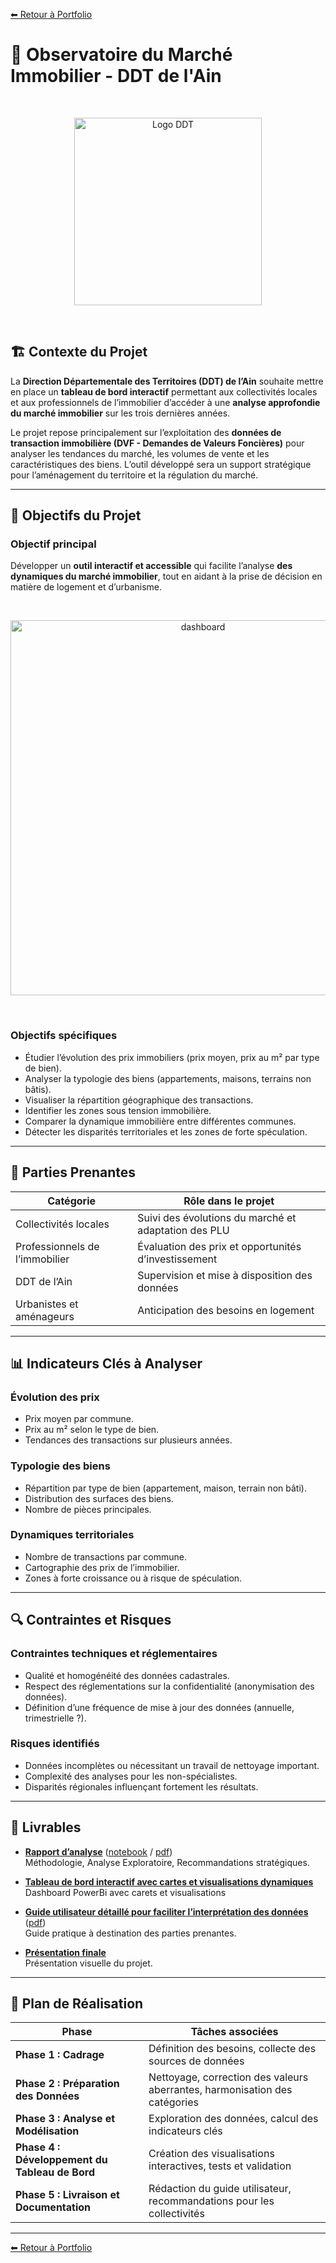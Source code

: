 [⬅ Retour à Portfolio](../../../README.md)

# 📑 Observatoire du Marché Immobilier - DDT de l'Ain

<br>
<p align="center">
  <img src="./ressources/ddt_logo.jpg" alt="Logo DDT" width="300">
</p>
<br>

## 🏗 Contexte du Projet

La **Direction Départementale des Territoires (DDT) de l’Ain** souhaite mettre en place un **tableau de bord interactif** permettant aux collectivités locales et aux professionnels de l’immobilier d’accéder à une **analyse approfondie du marché immobilier** sur les trois dernières années.

Le projet repose principalement sur l’exploitation des **données de transaction immobilière (DVF - Demandes de Valeurs Foncières)** pour analyser les tendances du marché, les volumes de vente et les caractéristiques des biens. L’outil développé sera un support stratégique pour l’aménagement du territoire et la régulation du marché.

---

## 🎯 Objectifs du Projet

### **Objectif principal**

Développer un **outil interactif et accessible** qui facilite l’analyse **des dynamiques du marché immobilier**, tout en aidant à la prise de décision en matière de logement et d’urbanisme.

<br>
<p align="center">
  <img src="./ressources/dashboard.png" alt="dashboard" width="600">
</p>
<br>

### **Objectifs spécifiques**

- Étudier l’évolution des prix immobiliers (prix moyen, prix au m² par type de bien).
- Analyser la typologie des biens (appartements, maisons, terrains non bâtis).
- Visualiser la répartition géographique des transactions.
- Identifier les zones sous tension immobilière.
- Comparer la dynamique immobilière entre différentes communes.
- Détecter les disparités territoriales et les zones de forte spéculation.

---

## 👥 Parties Prenantes

| **Catégorie**                 | **Rôle dans le projet** |
|--------------------------------|-------------------------|
| Collectivités locales         | Suivi des évolutions du marché et adaptation des PLU |
| Professionnels de l’immobilier | Évaluation des prix et opportunités d’investissement |
| DDT de l’Ain                  | Supervision et mise à disposition des données |
| Urbanistes et aménageurs      | Anticipation des besoins en logement |

---

## 📊 Indicateurs Clés à Analyser

### **Évolution des prix**
- Prix moyen par commune.
- Prix au m² selon le type de bien.
- Tendances des transactions sur plusieurs années.

### **Typologie des biens**
- Répartition par type de bien (appartement, maison, terrain non bâti).
- Distribution des surfaces des biens.
- Nombre de pièces principales.

### **Dynamiques territoriales**
- Nombre de transactions par commune.
- Cartographie des prix de l’immobilier.
- Zones à forte croissance ou à risque de spéculation.

---

## 🔍 Contraintes et Risques

### **Contraintes techniques et réglementaires**
- Qualité et homogénéité des données cadastrales.
- Respect des réglementations sur la confidentialité (anonymisation des données).
- Définition d’une fréquence de mise à jour des données (annuelle, trimestrielle ?).

### **Risques identifiés**
- Données incomplètes ou nécessitant un travail de nettoyage important.
- Complexité des analyses pour les non-spécialistes.
- Disparités régionales influençant fortement les résultats.

---

## 📌 Livrables

- [**Rapport d’analyse**](./Analyse%20Exploratoire.md)  ([notebook](./Analyse%20Exploratoire.ipynb) / [pdf](./Analyse%20Exploratoire.pdf))  
Méthodologie, Analyse Exploratoire, Recommandations stratégiques.

- [**Tableau de bord interactif avec cartes et visualisations dynamiques**](./Tableau%20de%20bord%20DDT.pdf)  
Dashboard PowerBi avec carets et visualisations

- [**Guide utilisateur détaillé pour faciliter l’interprétation des données**](./guide%20d'utilisation.md) ([pdf](./guide%20d'utilisation%20-%20dashboard%20ddt.pdf))  
Guide pratique à destination des parties prenantes.

- [**Présentation finale**](./Présentation.pdf)  
Présentation visuelle du projet.

---

## 🏁 Plan de Réalisation

| **Phase**                     | **Tâches associées** |
|--------------------------------|----------------------|
| **Phase 1 : Cadrage**         | Définition des besoins, collecte des sources de données |
| **Phase 2 : Préparation des Données** | Nettoyage, correction des valeurs aberrantes, harmonisation des catégories |
| **Phase 3 : Analyse et Modélisation** | Exploration des données, calcul des indicateurs clés |
| **Phase 4 : Développement du Tableau de Bord** | Création des visualisations interactives, tests et validation |
| **Phase 5 : Livraison et Documentation** | Rédaction du guide utilisateur, recommandations pour les collectivités |

---

[⬅ Retour à Portfolio](../../../README.md)
